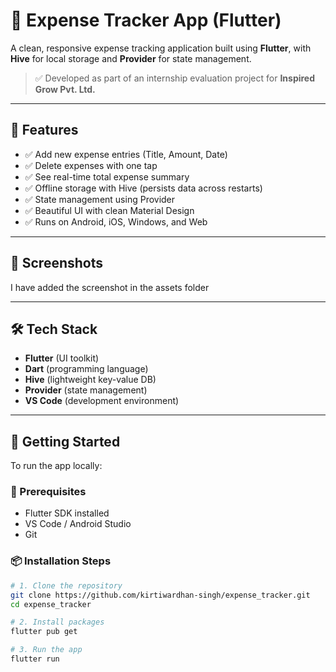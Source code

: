 # 💸 Expense Tracker App (Flutter)

A clean, responsive expense tracking application built using **Flutter**, with **Hive** for local storage and **Provider** for state management.

> ✅ Developed as part of an internship evaluation project for **Inspired Grow Pvt. Ltd.**

---

## 🚀 Features

- ✅ Add new expense entries (Title, Amount, Date)
- ✅ Delete expenses with one tap
- ✅ See real-time total expense summary
- ✅ Offline storage with Hive (persists data across restarts)
- ✅ State management using Provider
- ✅ Beautiful UI with clean Material Design
- ✅ Runs on Android, iOS, Windows, and Web

---

## 📱 Screenshots

I have added the screenshot in the assets folder

---

## 🛠 Tech Stack

- **Flutter** (UI toolkit)
- **Dart** (programming language)
- **Hive** (lightweight key-value DB)
- **Provider** (state management)
- **VS Code** (development environment)

---

## 🧪 Getting Started

To run the app locally:

### 🔧 Prerequisites
- Flutter SDK installed
- VS Code / Android Studio
- Git

### 📦 Installation Steps

```bash
# 1. Clone the repository
git clone https://github.com/kirtiwardhan-singh/expense_tracker.git
cd expense_tracker

# 2. Install packages
flutter pub get

# 3. Run the app
flutter run
